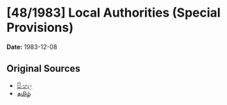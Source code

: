 # [48/1983] Local Authorities (Special Provisions)

**Date:** 1983-12-08

## Original Sources

- [සිංහල](https://documents.gov.lk/view/acts/1983/12/48-1983_S.pdf)
- [தமிழ்](https://documents.gov.lk/view/acts/1983/12/48-1983_T.pdf)
